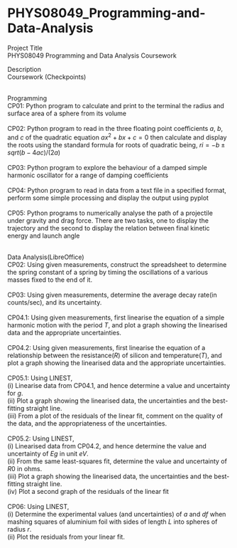 # PHYS08049_Programming-and-Data-Analysis

Project Title <br/>
PHYS08049 Programming and Data Analysis Coursework 

Description<br/>
Coursework (Checkpoints) <br/><br/>

Programming<br/>
CP01: Python program to calculate and print to the terminal the radius and surface area of a sphere from its volume <br/><br/>
CP02: Python program to read in the three floating point coefficients $a$, $b$, and $c$ of the quadratic equation $ax^2+bx+c=0$ then calculate and display the roots using the standard formula for roots of quadratic being, $ri={−b±sqrt(b−4ac)}/(2a)$<br/><br/>
CP03: Python program to explore the behaviour of a damped simple harmonic oscillator for a range of damping coefficients <br/><br/>
CP04: Python program to read in data from a text file in a specified format, perform some simple processing and display the output using pyplot<br/><br/>
CP05: Python programs to numerically analyse the path of a projectile under gravity and drag force. There are two tasks, one to display the trajectory and the second to display the relation between final kinetic energy and launch angle <br/><br/>

Data Analysis(LibreOffice)<br/>
CP02: Using given measurements, construct the spreadsheet to determine the spring constant of a spring by timing the oscillations of a various masses fixed to the end of it.<br/><br/>
CP03: Using given measurements, determine the average decay rate(in counts/sec), and its uncertainty.<br/><br/>
CP04.1: Using given measurements, first linearise the equation of a simple harmonic motion with the period $T$, and plot a graph showing the linearised data and the appropriate uncertainties.<br/><br/>
CP04.2: Using given measurements, first linearise the equation of a relationship between the resistance($R$) of silicon and temperature($T$), and plot a graph showing the linearised data and the appropriate uncertainties.<br/><br/>
CP05.1: Using LINEST, <br/>
(i) Linearise data from CP04.1, and hence determine a value and uncertainty for $g$.<br/>
(ii) Plot a graph showing the linearised data, the uncertainties and the best-fitting straight line.<br/>
(iii) From a plot of the residuals of the linear fit, comment on the quality of the data, and the appropriateness of the uncertainties.<br/><br/>
CP05.2: Using LINEST, <br/>
(i) Linearised data from CP04.2, and hence determine the value and uncertainty of $Eg$ in unit $eV$.<br/>
(ii) From the same least-squares fit, determine the value and uncertainty of $R0$ in ohms.<br/>
(iii) Plot a graph showing the linearised data, the uncertainties and the best-fitting straight line.<br/>
(iv) Plot a second graph of the residuals of the linear fit<br/><br/>
CP06: Using LINEST, <br/>
(i) Determine the experimental values (and uncertainties) of $a$ and $df$ when mashing squares of aluminium foil with sides of length $L$ into spheres of radius $r$.<br/>
(ii) Plot the residuals from your linear fit.
